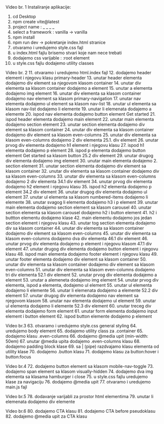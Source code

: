 Video br. 1
Instaliranje aplikacije:
1. cd Desktop
2. npm create vite@latest
3. project name : _ _ _ _
4. select a framework : vanilla -> vanilla
5. npm install
6. npm run dev -> pokretanje index.html stranice
7. otvaramo i uredujemo style.css fajl
8. u index.html fajlu brisemo stvari koje nam nece trebati
9. dodajemo css varijable :  :root element
10. u style.css fajlu dodajemo utility classes




Video br. 2
11. otvaramo i uredujemo html.index fajl
12. dodajemo header element i njegovu klasu primary-header
13. unutar header elementa dodajemo div element sa njegovom klasom container
14. unutar div elementa sa klasom container dodajemo a element 
15. unutar a elementa dodajemo img element
16. unutar div elementa sa klasom container dodajemo nav element sa klasom primary-navigation
17. unutar nav elementa dodajemo ul element sa klasom nav-list
18. unutar ul elementa sa klasom nav-list dodajemo li elemente
19. unutar li elemenata dodajemo a elemente
20. ispod nav elementa dodajemo button element Get started
21. ispod header elementa dodajemo main element
22. unutar main elementa dodajemo section element
23. unutar section elementa dodajemo div element sa klasom container
24. unutar div elementa sa klasom container dodajemo div element sa klasom even-columns
25. unutar div elementa sa klasom even-columns dodajemo 2 div elementa
    25.1. div element
26. unutar prvog div elementa dodajemo h1 element i njegovu klasu
27. ispod h1 elementa dodajemo p element 
28. ispod p elementa dodajemo button element Get started sa klasom button
    25.2 div element
29. unutar drugog div elementa dodajemo img element
30. unutar main elementa dodajemo 2. section element
31. unutar section elementa dodajemo div element sa klasom container
32. unutar div elementa sa klasom container dodajemo div sa klasom even-columns
33. unutar div elementa sa klasom even-columns dodajemo 2 div elementa
    34.1 div element
34. unutar prvog div elementa dodajemo h2 element i njegovu klasu
35. ispod h2 elementa dodajemo p element
    34.2 div element
36. unutar drugog div elementa dodajemo ul element
37. unutar ul elementa sa klasom numbered-items dodajemo li elemente
38. unutar svagog li elementa dodajemo h3 i p element
39. unutar main elementa dodajemo section element sa klasom carousel
40. unutar section elementa sa klasom carousel dodajemo h2 i button element
41. h2 i buttton elementu dodajemo klase
42. main elementu dodajemo jos jedan section element i njegovu klasu
43. unutar tog section elementa dodajemo div sa klasom container
44. unutar div elementa sa klasom container dodajemo div element sa klasom even-columns
45. unutar div elementa sa klasom even-columns dodajemo dva div elementa
    46.1 div element
46. unutar prvog div elementa dodajemo p element i njegovu klasom
    47.1 div element
47. unutar drugog div elementa dodajemo button element i njegovu klasu
48. ispod main elementa dodajemo footer element i njegovu klasu
49. unutar footer elementa dodajemo div element sa klasom container
50. unutar div elementa sa klasom container dodajemo div element sa klasom even-columns
51. unutar div elementa sa klasom even-columns dodajemo tri div elementa
    52.1 div element
52. unutar prvog div elementa dodajemo a element
53. unutar a alemeneta dodajemo img element
54. unutar prvog div elementa, ispod a elementa, dodajemo ul element
55. unutar ul elementa dodajemo li elemente
56. unutar li elemenata dodajemo a elemente
    52.2 div element
57. unutar drugog div elementa dodajemo nav element sa njegovom klasom
58. unutar nav elementa dodajemo ul element
59. unutar ul elementa dodajemo li elemente
    52.3 div element
60. unutar treceg div elementa dodajemo form element
61. unutar form elementa dodajemo input element i button element
62. ispod button elemente dodajemo p element




Video br.3
63. otvaramo i uredujemo style.css general styling
64. uredujemo body element
65. dodajemo utility class za .container 
65. dodajemo klasu .even-columns
66. dodajemo @media upit (min-width: 50em)
67. unutar @media upita dodajemo .even-columns klasu
68. dodajemo padding block klase
69. sa | (pipe) razdvajamo klasu elementa od utility klase
70. dodajemo .button klasu
71. dodajemo klasu za button:hover i button:focus




Video br.4
72. dodajemo button element sa klasom mobile-nav-toggle
73. dodajemo span element sa klasom visually-hidden
74. dodajemo dva img elementa sa klasama hamburger i close
75. u style.css fajlu uredujemo klase za navigaciju
76. dodajemo @media upit
77. otvaramo i uredujemo main.js fajl




Video br.5
78. dodavanje varijabli za prostor html elementima
79. unutar li elemenata dodajemo div elemente



Video br.6 
80. dodajemo CTA klasu
81. dodajemo CTA before pseudoklasu
82. dodajemo @media upit za CTA klasu


